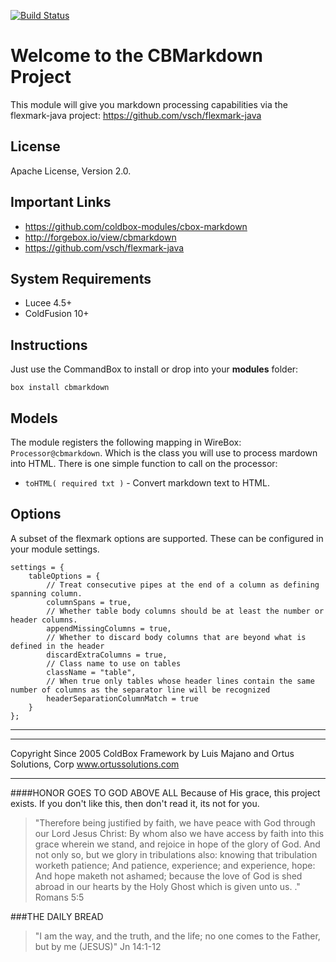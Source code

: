 [![Build Status](https://travis-ci.org/coldbox-modules/cbox-markdown.svg?branch=development)](https://travis-ci.org/coldbox-modules/cbox-markdown)

# Welcome to the CBMarkdown Project

This module will give you markdown processing capabilities via the flexmark-java project: https://github.com/vsch/flexmark-java

## License
Apache License, Version 2.0.

## Important Links
- https://github.com/coldbox-modules/cbox-markdown
- http://forgebox.io/view/cbmarkdown
- https://github.com/vsch/flexmark-java

## System Requirements
- Lucee 4.5+
- ColdFusion 10+

## Instructions

Just use the CommandBox to install or drop into your **modules** folder:

`box install cbmarkdown`

## Models
The module registers the following mapping in WireBox: `Processor@cbmarkdown`. Which is the class you will use to process mardown into HTML.  There is one simple function to call on the processor:

* `toHTML( required txt )` - Convert markdown text to HTML.

## Options

A subset of the flexmark options are supported.  These can be configured in your module settings.

```
settings = {
	tableOptions = {
		// Treat consecutive pipes at the end of a column as defining spanning column.
		columnSpans = true,
		// Whether table body columns should be at least the number or header columns.
		appendMissingColumns = true,
		// Whether to discard body columns that are beyond what is defined in the header
		discardExtraColumns = true,
		// Class name to use on tables
		className = "table",
		// When true only tables whose header lines contain the same number of columns as the separator line will be recognized
		headerSeparationColumnMatch = true
	}
};
```

---

********************************************************************************
Copyright Since 2005 ColdBox Framework by Luis Majano and Ortus Solutions, Corp
www.ortussolutions.com
********************************************************************************
####HONOR GOES TO GOD ABOVE ALL
Because of His grace, this project exists. If you don't like this, then don't read it, its not for you.

>"Therefore being justified by faith, we have peace with God through our Lord Jesus Christ:
By whom also we have access by faith into this grace wherein we stand, and rejoice in hope of the glory of God.
And not only so, but we glory in tribulations also: knowing that tribulation worketh patience;
And patience, experience; and experience, hope:
And hope maketh not ashamed; because the love of God is shed abroad in our hearts by the 
Holy Ghost which is given unto us. ." Romans 5:5

###THE DAILY BREAD
 > "I am the way, and the truth, and the life; no one comes to the Father, but by me (JESUS)" Jn 14:1-12
